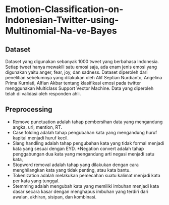 # Emotion-Classification-on-Indonesian-Twitter-using-Multinomial-Na-ve-Bayes

## Dataset ##
Dataset yang digunakan sebanyak 1000 tweet yang berbahasa Indonesia. Setiap tweet hanya mewakili satu
emosi saja, ada enam jenis emosi yang digunakan yaitu anger, fear, joy, dan sadness. Dataset diperoleh dari
penelitian sebelumnya yang dilakukan oleh Alif Septian Nurdianto, Angelina Prima Kurniati, Alfian Akbar tentang
klasifikasi emosi pada twitter menggunakan Multiclass Support Vector Machine. Data yang diperoleh telah di
validasi oleh responden ahli.

## Preprocessing ##
* Remove punctuation adalah tahap pembersihan data yang mengandung angka, url, mention, RT.
* Case folding adalah tahap pengubahan kata yang mengandung huruf kapital menjadi huruf kecil.
* Slang handling adalah tahap pengubahan kata yang tidak formal menjadi kata yang sesuai dengan EYD.
*Negation convert adalah tahap penggabungan dua kata yang mengandung arti negasi menjadi satu kata,
* Stopword removal adalah tahap yang dilakukan dengan cara menghilangkan kata yang tidak penting,
atau kata bantu.
* Tokenization adalah melakukan pemecahan suatu kalimat menjadi kata per kata yang tunggal.
* Stemming adalah mengubah kata yang memiliki imbuhan menjadi kata dasar secara kasar dengan
menghapus imbuhan yang terdiri dari awalan, akhiran, sisipan, dan kombinasi.
